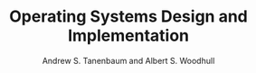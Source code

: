 ---
title: Operating Systems Design and Implementation
link: "https://www.pearson.com/us/higher-education/program/Tanenbaum-Operating-Systems-Design-and-Implementation-3rd-Edition/PGM228096.html"
author: Andrew S. Tanenbaum and Albert S. Woodhull
publisher: Pearson
---